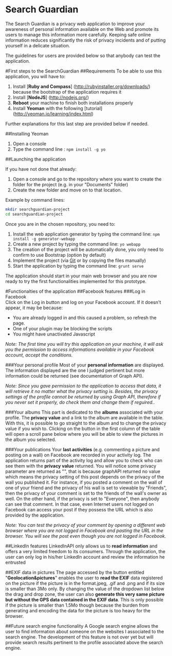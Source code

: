 Search Guardian
==============

  The Search Guardian is a privacy web application to improve your awareness of personal information available on the Web and promote its users to manage this information more carefully. Keeping safe online information reduces significantly the risk of privacy incidents and of putting yourself in a delicate situation.

The guidelines for users are provided below so that anybody can test the application. 

#First steps to the SearchGuardian
##Requirements
To be able to use this application, you will have to:

1. Install [**Ruby and Compass**] (http://rubyinstaller.org/downloads/) because the bootstrap of the application requires it
2. Install [**NodeJS**] (http://nodejs.org/)
3. **Reboot** your machine to finish both installations properly
4.  Install **Yeoman** with the following [tutorial] (http://yeoman.io/learning/index.html)

Further explanations for this last step are provided below if needed.

##Installing Yeoman
1. Open a console
2. Type the command line : `npm install -g yo`

##Launching the application

If you have not done that already:

1. Open a console and go to the repository where you want to create the folder for the project (e.g. in your "Documents" folder)
2. Create the new folder and move on to that location. 

Example by command lines:
```sh
mkdir searchguardian-project
cd searchguardian-project
```

Once you are in the chosen repository, you need to:

1. Install the web application generator by typing the command line: `npm install -g generator-webapp`
2. Create a new project by typing the command line: `yo webapp`
3. The creation of the project will be automatically done, you only need to confirm to use Bootstrap (option by default)
4. Implement the project (via [Git](http://git-scm.com/downloads) or by copying the files manually)
5. Start the application by typing the command line: `grunt serve`

The application should start in your main web browser and you are now ready to try the first functionalities implemented for this prototype.

#Functionalties of the application
##Facebook features
###Log in Facebook  
  Click on the Log in button and log on your Facebook account. If it doesn't appear, it may be because:
  - You are already logged in and this caused a problem, so refresh the page.
  - One of your plugin may be blocking the scripts
  - You might have unactivated Javascript

_Note: The first time you will try this application on your machine, it will ask you the permission to access informations available in your Facebook account, accept the conditions._

###Your personal profile
  Most of your **personal information** are displayed. The information displayed are the one I judged pertinent but more information could be returned (see documentation of Graph API).
  
_Note: Since you gave permission to the application to access that data, it will retrieve it no matter what the privacy setting is. Besides, the privacy settings of the profile cannot be returned by using Graph API, therefore if you never set it properly, do check them and change them if reguired.._

###Your albums
  This part is dedicated to the **albums** associated with your profile. The **privacy value** and a link to the album are available in the table. With this, it is possible to go straight to the album and to change the privacy value if you wish to. Clicking on the button in the first column of the table will open a scroll pane below where you will be able to view the pictures in the album you selected.

###Your publications
  Your **last activities** (e.g. commenting a picture and posting on a wall) on Facebook are recorded in your activity log. The application returns part of the activity log and allow you to check who can see them with the **privacy value** returned. You will notice some privacy parameter are returned as "", that is because graphAPI returned no value which means the privacy setting of this post depends on the privacy of the wall you published it. For instance, if you posted a comment on the wall of one of your friend and the privacy of his wall is set to viewable by "Friends", then the privacy of your comment is set to the friends of the wall's owner as well. On the other hand, if the privacy is set to "Everyone", then anybody can see that comment. In that case, even Internet users not logged on Facebook can access your post if they possess the URL which is also provided by the application. 

_Note: You can test the privacy of your comment by opening a different web browser where you are not logged in Facebook and pasting the URL in the browser. You will see the post even though you are not logged in Facebook._

##LinkedIn features
LinkedInAPI only allows us to **read information** and offers a very limited freedom to its consumers. Through the application, the user can only log in his/her LinkedIn account and review the information he entrusted
  
##EXIF data in pictures
The page accessed by the button entitled "**Geolocation&pictures**" enables the user to **read the EXIF** data registered on the picture if the picture is in the format.jpeg, .gif and .png and if its size is smaller than 3Mo only. By changing the value of the dropdown list below the drag and drop zone, the user can also **generate this very same picture but without the GPS data contained in the EXIF data**. This is only possible if the picture is smaller than 1.5Mo though because the burden from generating and encoding the data for the picture is too heavy for the browser.

##Future search engine functionality
A Google search engine allows the user to find information about someone on the websites I associated to the search engine. The development of this feature is not over yet but will provide search results pertinent to the profile associated above the search engine.
